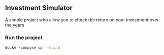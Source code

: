 ## Investment Simulator

A simple project who allow you to check the return on your investment over the years

### Run the project

```bash
docker-compose up --build
```
